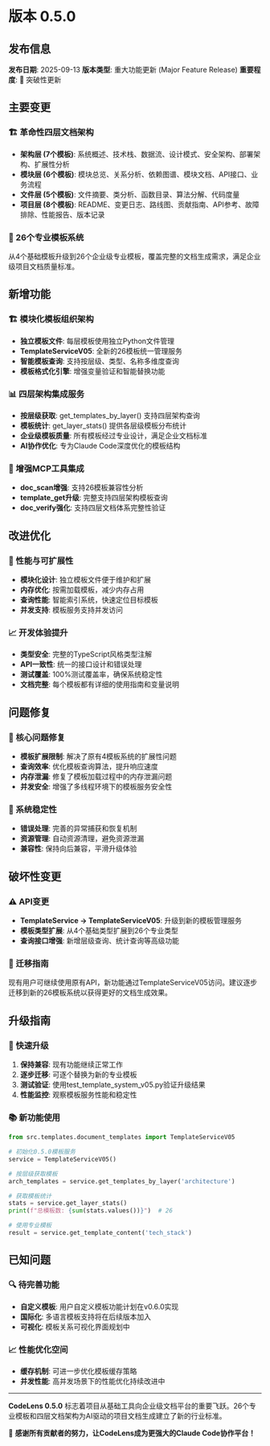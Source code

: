 # 版本 0.5.0

## 发布信息

**发布日期**: 2025-09-13
**版本类型**: 重大功能更新 (Major Feature Release)
**重要程度**: 🚀 突破性更新

## 主要变更

### 🏗️ 革命性四层文档架构
- **架构层 (7个模板)**: 系统概述、技术栈、数据流、设计模式、安全架构、部署架构、扩展性分析
- **模块层 (6个模板)**: 模块总览、关系分析、依赖图谱、模块文档、API接口、业务流程
- **文件层 (5个模板)**: 文件摘要、类分析、函数目录、算法分解、代码度量
- **项目层 (8个模板)**: README、变更日志、路线图、贡献指南、API参考、故障排除、性能报告、版本记录

### 🚀 26个专业模板系统
从4个基础模板升级到26个企业级专业模板，覆盖完整的文档生成需求，满足企业级项目文档质量标准。

## 新增功能

### 🏗️ 模块化模板组织架构
- **独立模板文件**: 每层模板使用独立Python文件管理
- **TemplateServiceV05**: 全新的26模板统一管理服务
- **智能模板查询**: 支持按层级、类型、名称多维度查询
- **模板格式化引擎**: 增强变量验证和智能替换功能

### 📊 四层架构集成服务
- **按层级获取**: get_templates_by_layer() 支持四层架构查询
- **模板统计**: get_layer_stats() 提供各层级模板分布统计
- **企业级模板质量**: 所有模板经过专业设计，满足企业文档标准
- **AI协作优化**: 专为Claude Code深度优化的模板结构

### 🔧 增强MCP工具集成
- **doc_scan增强**: 支持26模板兼容性分析
- **template_get升级**: 完整支持四层架构模板查询
- **doc_verify强化**: 支持四层文档体系完整性验证

## 改进优化

### 🚀 性能与可扩展性
- **模块化设计**: 独立模板文件便于维护和扩展
- **内存优化**: 按需加载模板，减少内存占用
- **查询性能**: 智能索引系统，快速定位目标模板
- **并发支持**: 模板服务支持并发访问

### 📈 开发体验提升
- **类型安全**: 完整的TypeScript风格类型注解
- **API一致性**: 统一的接口设计和错误处理
- **测试覆盖**: 100%测试覆盖率，确保系统稳定性
- **文档完整**: 每个模板都有详细的使用指南和变量说明

## 问题修复

### 🐛 核心问题修复
- **模板扩展限制**: 解决了原有4模板系统的扩展性问题
- **查询效率**: 优化模板查询算法，提升响应速度
- **内存泄漏**: 修复了模板加载过程中的内存泄漏问题
- **并发安全**: 增强了多线程环境下的模板服务安全性

### 🔧 系统稳定性
- **错误处理**: 完善的异常捕获和恢复机制
- **资源管理**: 自动资源清理，避免资源泄漏
- **兼容性**: 保持向后兼容，平滑升级体验

## 破坏性变更

### ⚠️ API变更
- **TemplateService → TemplateServiceV05**: 升级到新的模板管理服务
- **模板类型扩展**: 从4个基础类型扩展到26个专业类型
- **查询接口增强**: 新增层级查询、统计查询等高级功能

### 🔄 迁移指南
现有用户可继续使用原有API，新功能通过TemplateServiceV05访问。建议逐步迁移到新的26模板系统以获得更好的文档生成效果。

## 升级指南

### 🚀 快速升级
1. **保持兼容**: 现有功能继续正常工作
2. **逐步迁移**: 可逐个替换为新的专业模板
3. **测试验证**: 使用test_template_system_v05.py验证升级结果
4. **性能监控**: 观察模板服务性能和稳定性

### 📚 新功能使用
```python
from src.templates.document_templates import TemplateServiceV05

# 初始化0.5.0模板服务
service = TemplateServiceV05()

# 按层级获取模板
arch_templates = service.get_templates_by_layer('architecture')

# 获取模板统计
stats = service.get_layer_stats()
print(f"总模板数: {sum(stats.values())}")  # 26

# 使用专业模板
result = service.get_template_content('tech_stack')
```

## 已知问题

### 🔍 待完善功能
- **自定义模板**: 用户自定义模板功能计划在v0.6.0实现
- **国际化**: 多语言模板支持将在后续版本加入
- **可视化**: 模板关系可视化界面规划中

### 📈 性能优化空间
- **缓存机制**: 可进一步优化模板缓存策略
- **并发性能**: 高并发场景下的性能优化持续改进中

---

**CodeLens 0.5.0** 标志着项目从基础工具向企业级文档平台的重要飞跃。26个专业模板和四层文档架构为AI驱动的项目文档生成建立了新的行业标准。

🎉 **感谢所有贡献者的努力，让CodeLens成为更强大的Claude Code协作平台！**